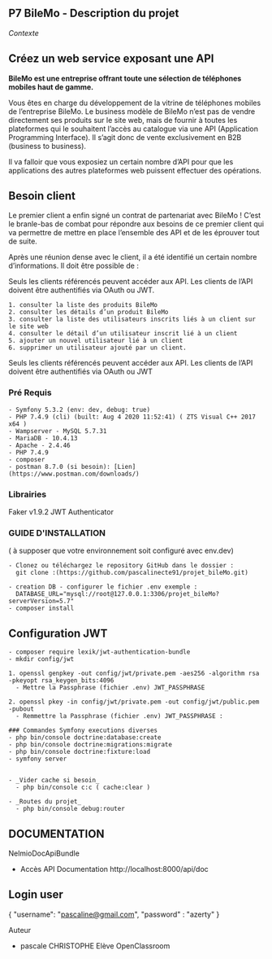 ## P7 BileMo   -  Description du projet

_Contexte_

## Créez un web service exposant une API
**BileMo est une entreprise offrant toute une sélection de téléphones mobiles haut de gamme.**

Vous êtes en charge du développement de la vitrine de téléphones mobiles de l’entreprise BileMo. Le business modèle de BileMo n’est pas de vendre directement ses produits sur le site web, mais de fournir à toutes les plateformes qui le souhaitent l’accès au catalogue via une API (Application Programming Interface). Il s’agit donc de vente exclusivement en B2B (business to business).

Il va falloir que vous exposiez un certain nombre d’API pour que les applications des autres plateformes web puissent effectuer des opérations.


## Besoin client

Le premier client a enfin signé un contrat de partenariat avec BileMo ! C’est le branle-bas de combat pour répondre aux besoins de ce premier client qui va permettre de mettre en place l’ensemble des API et de les éprouver tout de suite.

Après une réunion dense avec le client, il a été identifié un certain nombre d’informations. Il doit être possible de :

Seuls les clients référencés peuvent accéder aux API. Les clients de l’API doivent être authentifiés via OAuth ou JWT.

    1. consulter la liste des produits BileMo 
    2. consulter les détails d’un produit BileMo 
    3. consulter la liste des utilisateurs inscrits liés à un client sur le site web 
    4. consulter le détail d’un utilisateur inscrit lié à un client 
    5. ajouter un nouvel utilisateur lié à un client 
    6. supprimer un utilisateur ajouté par un client.

 Seuls les clients référencés peuvent accéder aux API. Les clients de l’API doivent être authentifiés via OAuth ou JWT

### Pré Requis

    - Symfony 5.3.2 (env: dev, debug: true)
    - PHP 7.4.9 (cli) (built: Aug 4 2020 11:52:41) ( ZTS Visual C++ 2017 x64 )
    - Wampserver - MySQL 5.7.31
    - MariaDB - 10.4.13
    - Apache - 2.4.46
    - PHP 7.4.9
    - composer 
    - postman 8.7.0 (si besoin): [Lien](https://www.postman.com/downloads/)

### Librairies
Faker v1.9.2
JWT Authenticator

###  GUIDE D'INSTALLATION 
( à supposer que votre environnement soit configuré avec env.dev)

    - Clonez ou téléchargez le repository GitHub dans le dossier :
      git clone :(https://github.com/pascalinecte91/projet_bileMo.git)

    - creation DB - configurer le fichier .env exemple :
      DATABASE_URL="mysql://root@127.0.0.1:3306/projet_bileMo?serverVersion=5.7"
    - composer install


## Configuration JWT
    - composer require lexik/jwt-authentication-bundle
    - mkdir config/jwt

    1. openssl genpkey -out config/jwt/private.pem -aes256 -algorithm rsa -pkeyopt rsa_keygen_bits:4096
      - Mettre la Passphrase (fichier .env) JWT_PASSPHRASE 

    2. openssl pkey -in config/jwt/private.pem -out config/jwt/public.pem -pubout
      - Remmettre la Passphrase (fichier .env) JWT_PASSPHRASE :

    ### Commandes Symfony executions diverses
    - php bin/console doctrine:database:create
    - php bin/console doctrine:migrations:migrate
    - php bin/console doctrine:fixture:load
    - symfony server

    
    - _Vider cache si besoin_
      - php bin/console c:c ( cache:clear )

    - _Routes du projet_
      - php bin/console debug:router

## DOCUMENTATION
NelmioDocApiBundle
- Accès  API Documentation
  http://localhost:8000/api/doc

## Login user
{
    "username": "pascaline@gmail.com",
    "password" : "azerty"
}

Auteur
- pascale CHRISTOPHE  Elève OpenClassroom
   

